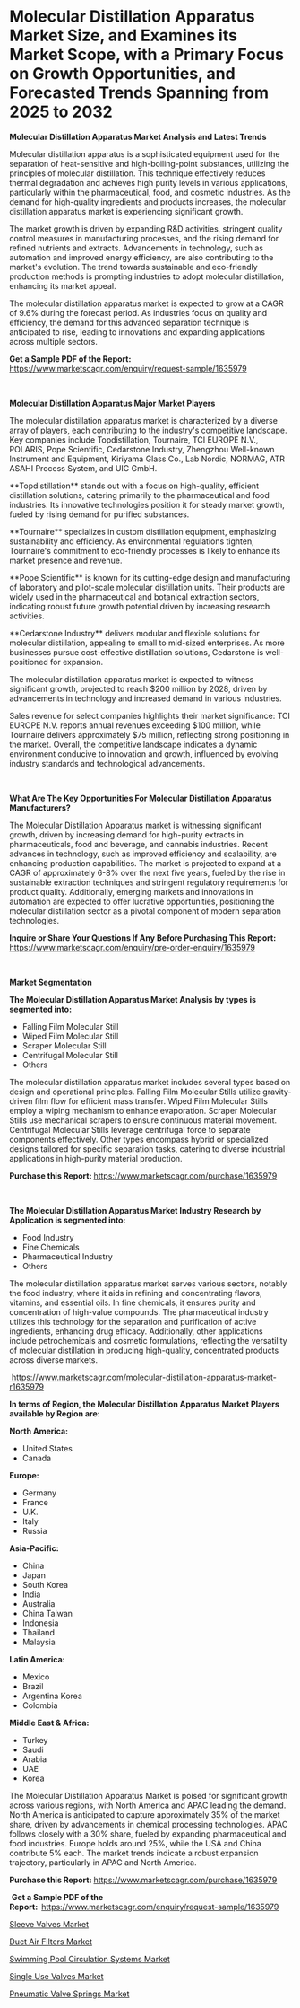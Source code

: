 <p><h1>Molecular Distillation Apparatus Market Size, and Examines its Market Scope, with a Primary Focus on Growth Opportunities, and Forecasted Trends Spanning from 2025 to 2032</h1></p><p><strong>Molecular Distillation Apparatus Market Analysis and Latest Trends</strong></p>
<p><p>Molecular distillation apparatus is a sophisticated equipment used for the separation of heat-sensitive and high-boiling-point substances, utilizing the principles of molecular distillation. This technique effectively reduces thermal degradation and achieves high purity levels in various applications, particularly within the pharmaceutical, food, and cosmetic industries. As the demand for high-quality ingredients and products increases, the molecular distillation apparatus market is experiencing significant growth.</p><p>The market growth is driven by expanding R&D activities, stringent quality control measures in manufacturing processes, and the rising demand for refined nutrients and extracts. Advancements in technology, such as automation and improved energy efficiency, are also contributing to the market's evolution. The trend towards sustainable and eco-friendly production methods is prompting industries to adopt molecular distillation, enhancing its market appeal.</p><p>The molecular distillation apparatus market is expected to grow at a CAGR of 9.6% during the forecast period. As industries focus on quality and efficiency, the demand for this advanced separation technique is anticipated to rise, leading to innovations and expanding applications across multiple sectors.</p></p>
<p><strong>Get a Sample PDF of the Report:&nbsp;</strong> <a href="https://www.marketscagr.com/enquiry/request-sample/1635979?utm_campaign=2106&utm_medium=2&utm_source=Github&utm_content=ia&utm_term=08042025&utm_id=molecular-distillation-apparatus">https://www.marketscagr.com/enquiry/request-sample/1635979</a></p>
<p>&nbsp;</p>
<p><strong>Molecular Distillation Apparatus Major Market Players</strong></p>
<p><p>The molecular distillation apparatus market is characterized by a diverse array of players, each contributing to the industry's competitive landscape. Key companies include Topdistillation, Tournaire, TCI EUROPE N.V., POLARIS, Pope Scientific, Cedarstone Industry, Zhengzhou Well-known Instrument and Equipment, Kiriyama Glass Co., Lab Nordic, NORMAG, ATR ASAHI Process System, and UIC GmbH.</p><p>**Topdistillation** stands out with a focus on high-quality, efficient distillation solutions, catering primarily to the pharmaceutical and food industries. Its innovative technologies position it for steady market growth, fueled by rising demand for purified substances.</p><p>**Tournaire** specializes in custom distillation equipment, emphasizing sustainability and efficiency. As environmental regulations tighten, Tournaire's commitment to eco-friendly processes is likely to enhance its market presence and revenue.</p><p>**Pope Scientific** is known for its cutting-edge design and manufacturing of laboratory and pilot-scale molecular distillation units. Their products are widely used in the pharmaceutical and botanical extraction sectors, indicating robust future growth potential driven by increasing research activities.</p><p>**Cedarstone Industry** delivers modular and flexible solutions for molecular distillation, appealing to small to mid-sized enterprises. As more businesses pursue cost-effective distillation solutions, Cedarstone is well-positioned for expansion.</p><p>The molecular distillation apparatus market is expected to witness significant growth, projected to reach $200 million by 2028, driven by advancements in technology and increased demand in various industries.</p><p>Sales revenue for select companies highlights their market significance: TCI EUROPE N.V. reports annual revenues exceeding $100 million, while Tournaire delivers approximately $75 million, reflecting strong positioning in the market. Overall, the competitive landscape indicates a dynamic environment conducive to innovation and growth, influenced by evolving industry standards and technological advancements.</p></p>
<p>&nbsp;</p>
<p><strong>What Are The Key Opportunities For Molecular Distillation Apparatus Manufacturers?</strong></p>
<p><p>The Molecular Distillation Apparatus market is witnessing significant growth, driven by increasing demand for high-purity extracts in pharmaceuticals, food and beverage, and cannabis industries. Recent advances in technology, such as improved efficiency and scalability, are enhancing production capabilities. The market is projected to expand at a CAGR of approximately 6-8% over the next five years, fueled by the rise in sustainable extraction techniques and stringent regulatory requirements for product quality. Additionally, emerging markets and innovations in automation are expected to offer lucrative opportunities, positioning the molecular distillation sector as a pivotal component of modern separation technologies.</p></p>
<p><strong>Inquire or Share Your Questions If Any Before Purchasing This Report:</strong> <a href="https://www.marketscagr.com/enquiry/pre-order-enquiry/1635979?utm_campaign=2106&utm_medium=2&utm_source=Github&utm_content=ia&utm_term=08042025&utm_id=molecular-distillation-apparatus">https://www.marketscagr.com/enquiry/pre-order-enquiry/1635979</a></p>
<p>&nbsp;</p>
<p><strong>Market Segmentation</strong></p>
<p><strong>The Molecular Distillation Apparatus Market Analysis by types is segmented into:</strong></p>
<p><ul><li>Falling Film Molecular Still</li><li>Wiped Film Molecular Still</li><li>Scraper Molecular Still</li><li>Centrifugal Molecular Still</li><li>Others</li></ul></p>
<p><p>The molecular distillation apparatus market includes several types based on design and operational principles. Falling Film Molecular Stills utilize gravity-driven film flow for efficient mass transfer. Wiped Film Molecular Stills employ a wiping mechanism to enhance evaporation. Scraper Molecular Stills use mechanical scrapers to ensure continuous material movement. Centrifugal Molecular Stills leverage centrifugal force to separate components effectively. Other types encompass hybrid or specialized designs tailored for specific separation tasks, catering to diverse industrial applications in high-purity material production.</p></p>
<p><strong>Purchase this Report:&nbsp;</strong><a href="https://www.marketscagr.com/purchase/1635979?utm_campaign=2106&utm_medium=2&utm_source=Github&utm_content=ia&utm_term=08042025&utm_id=molecular-distillation-apparatus">https://www.marketscagr.com/purchase/1635979</a></p>
<p>&nbsp;</p>
<p><strong>The Molecular Distillation Apparatus Market Industry Research by Application is segmented into:</strong></p>
<p><ul><li>Food Industry</li><li>Fine Chemicals</li><li>Pharmaceutical Industry</li><li>Others</li></ul></p>
<p><p>The molecular distillation apparatus market serves various sectors, notably the food industry, where it aids in refining and concentrating flavors, vitamins, and essential oils. In fine chemicals, it ensures purity and concentration of high-value compounds. The pharmaceutical industry utilizes this technology for the separation and purification of active ingredients, enhancing drug efficacy. Additionally, other applications include petrochemicals and cosmetic formulations, reflecting the versatility of molecular distillation in producing high-quality, concentrated products across diverse markets.</p></p>
<p><a href="https://www.marketscagr.com/molecular-distillation-apparatus-market-r1635979?utm_campaign=2106&utm_medium=2&utm_source=Github&utm_content=ia&utm_term=08042025&utm_id=molecular-distillation-apparatus">&nbsp;https://www.marketscagr.com/molecular-distillation-apparatus-market-r1635979</a></p>
<p><strong>In terms of Region, the Molecular Distillation Apparatus Market Players available by Region are:</strong></p>
<p>
    <p> <strong> North America: </strong>
        <ul>
            <li>United States</li>
            <li>Canada</li>
        </ul>
        </p> 
    <p> <strong> Europe: </strong>
        <ul>
            <li>Germany</li>
            <li>France</li>
            <li>U.K.</li>
            <li>Italy</li>
            <li>Russia</li>
        </ul>
        </p> 
    <p> <strong> Asia-Pacific: </strong>
        <ul>
            <li>China</li>
            <li>Japan</li>
            <li>South Korea</li>
            <li>India</li>
            <li>Australia</li>
            <li>China Taiwan</li>
            <li>Indonesia</li>
            <li>Thailand</li>
            <li>Malaysia</li>
        </ul>
        </p> 
    <p> <strong> Latin America: </strong>
        <ul>
            <li>Mexico</li>
            <li>Brazil</li>
            <li>Argentina Korea</li>
            <li>Colombia</li>
        </ul>
        </p> 
    <p> <strong> Middle East & Africa: </strong>
        <ul>
            <li>Turkey</li>
            <li>Saudi</li>
            <li>Arabia</li>
            <li>UAE</li>
            <li>Korea</li>
        </ul>
    </p>
    </p>
<p><p>The Molecular Distillation Apparatus Market is poised for significant growth across various regions, with North America and APAC leading the demand. North America is anticipated to capture approximately 35% of the market share, driven by advancements in chemical processing technologies. APAC follows closely with a 30% share, fueled by expanding pharmaceutical and food industries. Europe holds around 25%, while the USA and China contribute 5% each. The market trends indicate a robust expansion trajectory, particularly in APAC and North America.</p></p>
<p><strong>Purchase this Report: </strong><a href="https://www.marketscagr.com/purchase/1635979?utm_campaign=2106&utm_medium=2&utm_source=Github&utm_content=ia&utm_term=08042025&utm_id=molecular-distillation-apparatus">https://www.marketscagr.com/purchase/1635979</a></p>
<p>&nbsp;<strong>Get a Sample PDF of the Report:&nbsp;&nbsp;</strong><a href="https://www.marketscagr.com/enquiry/request-sample/1635979?utm_campaign=2106&utm_medium=2&utm_source=Github&utm_content=ia&utm_term=08042025&utm_id=molecular-distillation-apparatus">https://www.marketscagr.com/enquiry/request-sample/1635979</a></p>
<p><strong></strong></p>
<p><p><a href="https://github.com/fallalenoswG/Market-Research-Report-List-1/blob/main/sleeve-valves-market.md?utm_campaign=2106&utm_medium=2&utm_source=Github&utm_content=ia&utm_term=08042025&utm_id=molecular-distillation-apparatus">Sleeve Valves Market</a></p><p><a href="https://github.com/gfellcincot4/Market-Research-Report-List-1/blob/main/duct-air-filters-market.md?utm_campaign=2106&utm_medium=2&utm_source=Github&utm_content=ia&utm_term=08042025&utm_id=molecular-distillation-apparatus">Duct Air Filters Market</a></p><p><a href="https://github.com/YashRP12/Market-Research-Report-List-7/blob/main/swimming-pool-circulation-systems-market.md?utm_campaign=2106&utm_medium=2&utm_source=Github&utm_content=ia&utm_term=08042025&utm_id=molecular-distillation-apparatus">Swimming Pool Circulation Systems Market</a></p><p><a href="https://github.com/JosephineMcguire65/Market-Research-Report-List-2/blob/main/single-use-valves-market.md?utm_campaign=2106&utm_medium=2&utm_source=Github&utm_content=ia&utm_term=08042025&utm_id=molecular-distillation-apparatus">Single Use Valves Market</a></p><p><a href="https://github.com/countpapajwp/Market-Research-Report-List-1/blob/main/pneumatic-valve-springs-market.md?utm_campaign=2106&utm_medium=2&utm_source=Github&utm_content=ia&utm_term=08042025&utm_id=molecular-distillation-apparatus">Pneumatic Valve Springs Market</a></p></p>